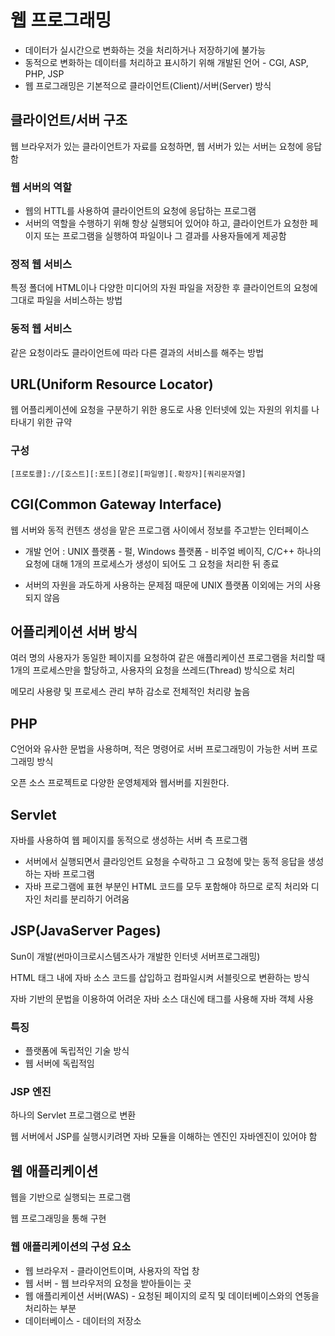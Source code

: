 # 웹 프로그래밍

- 데이터가 실시간으로 변화하는 것을 처리하거나 저장하기에 불가능
- 동적으로 변화하는 데이터를 처리하고 표시하기 위해 개발된 언어 - CGI, ASP, PHP, JSP
- 웹 프로그래밍은 기본적으로 클라이언트(Client)/서버(Server) 방식

## 클라이언트/서버 구조
웹 브라우저가 있는 클라이언트가 자료를 요청하면, 웹 서버가 있는 서버는 요청에 응답함

### 웹 서버의 역할
- 웹의 HTTL를 사용하여 클라이언트의 요청에 응답하는 프로그램
- 서버의 역할을 수행하기 위해 항상 실행되어 있어야 하고, 클라이언트가 요청한 페이지 또는 프로그램을 실행하여 파일이나 그 결과를 사용자들에게 제공함

### 정적 웹 서비스
특정 폴더에 HTML이나 다양한 미디어의 자원 파일을 저장한 후 클라이언트의 요청에 그대로 파일을 서비스하는 방법
### 동적 웹 서비스
같은 요청이라도 클라이언트에 따라 다른 결과의 서비스를 해주는 방법

## URL(Uniform Resource Locator)
웹 어플리케이션에 요청을 구분하기 위한 용도로 사용
인터넷에 있는 자원의 위치를 나타내기 위한 규약
### 구성
```
[프로토콜]://[호스트][:포트][경로][파일명][.확장자][쿼리문자열]
```

## CGI(Common Gateway Interface)
웹 서버와 동적 컨텐츠 생성을 맡은 프로그램 사이에서 정보를 주고받는 인터페이스

- 개발 언어 : UNIX 플랫폼 - 펄, Windows 플랫폼 - 비주얼 베이직, C/C++
하나의 요청에 대해 1개의 프로세스가 생성이 되어도 그 요청을 처리한 뒤 종료

- 서버의 자원을 과도하게 사용하는 문제점 때문에 UNIX 플랫폼 이외에는 거의 사용되지 않음

## 어플리케이션 서버 방식
여러 명의 사용자가 동일한 페이지를 요청하여 같은 애플리케이션 프로그램을 처리할 때 1개의 프로세스만을 할당하고, 사용자의 요청을 쓰레드(Thread) 방식으로 처리

메모리 사용량 및 프로세스 관리 부하 감소로 전체적인 처리량 높음

## PHP
C언어와 유사한 문법을 사용하며, 적은 명령어로 서버 프로그래밍이 가능한 서버 프로그래밍 방식

오픈 소스 프로젝트로 다양한 운영체제와 웹서버를 지원한다.

## Servlet
자바를 사용하여 웹 페이지를 동적으로 생성하는 서버 측 프로그램
- 서버에서 실행되면서 클라잉언트 요청을 수락하고 그 요청에 맞는 동적 응답을 생성하는 자바 프로그램
- 자바 프로그램에 표현 부분인 HTML 코드를 모두 포함해야 하므로 로직 처리와 디자인 처리를 분리하기 어려움

## JSP(JavaServer Pages)
Sun이 개발(썬마이크로시스템즈사가 개발한 인터넷 서버프로그래밍)

HTML 태그 내에 자바 소스 코드를 삽입하고 컴파일시켜 서블릿으로 변환하는 방식

자바 기반의 문법을 이용하여 어려운 자바 소스 대신에 태그를 사용해 자바 객체 사용

### 특징
- 플랫폼에 독립적인 기술 방식
- 웹 서버에 독립적임

### JSP 엔진
하나의 Servlet 프로그램으로 변환

웹 서버에서 JSP를 실행시키려면 자바 모듈을 이해하는 엔진인 자바엔진이 있어야 함

## 웹 애플리케이션
웹을 기반으로 실행되는 프로그램

웹 프로그래밍을 통해 구현

### 웹 애플리케이션의 구성 요소
- 웹 브라우저 - 클라이언트이며, 사용자의 작업 창
- 웹 서버 - 웹 브라우저의 요청을 받아들이는 곳
- 웹 애플리케이션 서버(WAS) - 요청된 페이지의 로직 및 데이터베이스와의 연동을 처리하는 부분
- 데이터베이스 - 데이터의 저장소